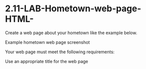 # 2.11-LAB-Hometown-web-page-HTML-

Create a web page about your hometown like the example below.

Example hometown web page screenshot

Your web page must meet the following requirements:

Use an appropriate title for the web page <title>.

Use <h1> tags containing the hometown name followed by 3 sections, each using <section> tags.

The 1st section should contain a heading in <h2> tags entitled "Location". A single paragraph should briefly describe the town's location.

The 2nd section should contain a heading in <h2> tags entitled "About". Create at least 3 subsections that each use <section> tags with <h3> headings. Each subsection should have a single paragraph describing something about your hometown.

The 3rd section should contain a heading in <h2> tags entitled "Things To Do". Create an unordered list of interesting things to do in your hometown.
